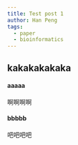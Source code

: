 ```yaml
---
title: Test post 1
author: Han Peng
tags:
  - paper
  - bioinformatics
---
```


## kakakakakaka

#### aaaaa
啊啊啊啊

#### bbbbb
吧吧吧吧
